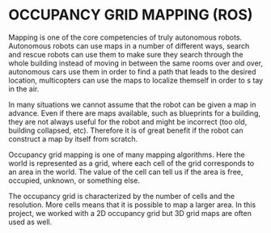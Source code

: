 
# OCCUPANCY GRID MAPPING (ROS)

Mapping is one of the core competencies of truly autonomous robots. Autonomous robots can use maps in a number of different ways, 
search and rescue robots can use them to make sure they search through the whole building instead of moving in between the same rooms over and over, 
autonomous cars use them in order to find a path that leads to the desired location, multicopters can use the maps to localize themself in order to s
tay in the air.

In many situations we cannot assume that the robot can be given a map in advance. Even if there are maps available, such as blueprints for a building, 
they are not always useful for the robot and might be incorrect (too old, building collapsed, etc). Therefore it is of great benefit if the robot can 
construct a map by itself from scratch.


Occupancy grid mapping is one of many mapping algorithms. Here the world is represented as a grid, where each cell of the grid corresponds to an area in the world.
The value of the cell can tell us if the area is free, occupied, unknown, or something else.

The occupancy grid is characterized by the number of cells and the resolution. More cells means that it is possible to map a larger area. 
In this project, we worked with a 2D occupancy grid but 3D grid maps are often used as well.
